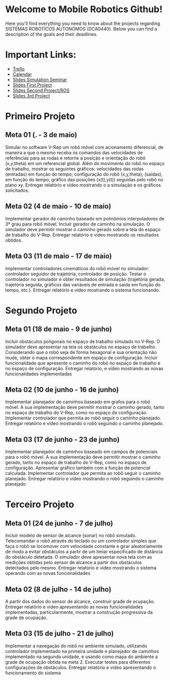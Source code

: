 # Welcome to Mobile Robotics Github! 
Here you'll find everything you need to know about the projects regarding SISTEMAS ROBOTICOS AUTONOMOS (DCA0440). Below you can find a description of the goals and their deadlines.

# Important Links:
* [Trello](https://trello.com/invite/b/LE1Vd2Gn/085423fc3f98ddc30c34dec30c24bd3e/primeio-projeto-primeira-meta)
* [Calendar](https://calendar.google.com/calendar/u/0?cid=dW8wNGxyY25oZnMxYXY1ZWk5M2I3NDBwbThAZ3JvdXAuY2FsZW5kYXIuZ29vZ2xlLmNvbQ)
* [Slides Simulation Seminar](https://docs.google.com/presentation/d/1Eh-G889aNMEwxEHvTvcuRe9rz5iG43qhoI5tFvpyMJU/edit#slide=id.g8714a43093_3_682)
* [Slides First Project](https://docs.google.com/presentation/d/1vv4ZA68Gq9pY3Shd31ZKyyyXiAz5y6LVSJN09LMnVNY/edit#slide=id.g10066b48594_0_55)
* [Slides Second Project/ROS](https://docs.google.com/presentation/d/126ER057O4IhNq20BbtyoH9c7sfFEpZEJ8YV1HUDyzEc/edit#slide=id.p)
* [Slides 3rd Project](https://docs.google.com/presentation/d/1hwvX2vBSNK5WOi12faF15z5EELcRZ6E4r-z6zT_6B3E/edit#slide=id.p1)

# Primeiro Projeto
## Meta 01 (. - 3 de maio)
Simular no software V-Rep um robô móvel com acionamento diferencial, de maneira a que o mesmo receba os comandos das velocidades de referências para as rodas e retorne a posição e orientação do robô (x,y,theta) em um referencial global. Além do movimento do robô no espaço de trabalho, mostrar os seguintes gráficos: velocidades das rodas (entradas) em função do tempo; configuração do robô (x,y,theta), (saídas), em função do tempo; gráfico das posições (x(t),y(t)) seguidas pelo robô no plano xy. Entregar relatório e vídeo mostrando o a simulação e os gráficos solicitados.
## Meta 02 (4 de maio - 10 de maio)
Implementar gerador de caminho baseado em polinômios interpoladores de 3º grau para robô móvel. Incluir gerador de caminho na simulação. O simulador deve permitir mostrar o caminho gerado sobre a tela do espaço de trabalho do V-Rep. Entregar relatório e vídeo mostrando os resultados obtidos.
## Meta 03 (11 de maio - 17 de maio)
Implementar controladores cinemáticos do robô móvel no simulador: controlador seguidor de trajetória, controlador de posição. Testar o controlador no simulador e obter resultados de simulação (trajetória gerada, trajetória seguida, gráficos das variáveis de entrada e saída em função do tempo, etc.). Entregar relatório e vídeo mostrando o sistema funcionando.
# Segundo Projeto
## Meta 01 (18 de maio - 9 de junho)
Incluir obstáculos poligonais no espaço de trabalho simulado no V-Rep. O simulador deve apresentar na tela os obstáculos no espaço de trabalho. Considerando que o robô seja de forma hexagonal e sua orientação não mude, obter o mapa correspondente em espaço de configuração. Incluir funcionalidade que apresente o caminho do robô no espaço de trabalho e no espaço de configuração. Entregar relatório, e vídeo mostrando as novas funcionalidades implementadas
## Meta 02 (10 de junho - 16 de junho)
Implementar planejador de caminhos baseado em grafos para o robô móvel. A sua implementação deve permitir mostrar o caminho gerado, tanto no espaço de trabalho do V-Rep, como no espaço de configuração. Implementar controlador que permita ao robô seguir o caminho planejado. Entregar relatório e vídeo mostrando o robô seguindo o caminho planejado.
## Meta 03 (17 de junho - 23 de junho)
Implementar planejador de caminhos baseado em campos de potenciais para o robô móvel. A sua implementação deve permitir mostrar o caminho gerado, tanto no espaço de trabalho do V-Rep, como no espaço de configuração. Apresentar gráfico também com a função de potencial calculada. Implementar controlador que permita ao robô seguir o caminho planejado. Entregar relatório e vídeo mostrando o robô seguindo o caminho planejado
# Terceiro Projeto
## Meta 01 (24 de junho - 7 de julho)
Incluir modelo de sensor de alcance (sonar) no robô simulado. Telecomandar o robô através do teclado ou um controlador simples que faça o robô se locomover com velocidade constante e girar aleatoriamente de modo a evitar obstáculos a partir de um limiar especificado de distância do obstáculo detetada. O simulador deve apresentar nova tela com as medições obtidas pelo sensor de alcance a partir dos obstáculos detectados pelo mesmo. Entregar relatório e vídeo mostrando o sistema operando com as novas funcionalidades
## Meta 02 (8 de julho - 14 de julho)
A partir dos dados do sensor de alcance, construir grade de ocupação. Entregar relatório e vídeo apresentando as novas funcionalidades implementadas, particularmente, mostrar a construção progressiva da grade de ocupação.
## Meta 03 (15 de julho - 21 de julho)
Implementar a navegação do robô no ambiente simulado, utilizando controlador implementado na primeira unidade e planejador de caminhos implementado na segunda unidade, e usando como mapa do ambiente a grade de ocupação obtida na meta 2. Executar testes para diferentes configurações de obstáculos. Entregar relatório e vídeo apresentando o funcionamento do sistema
